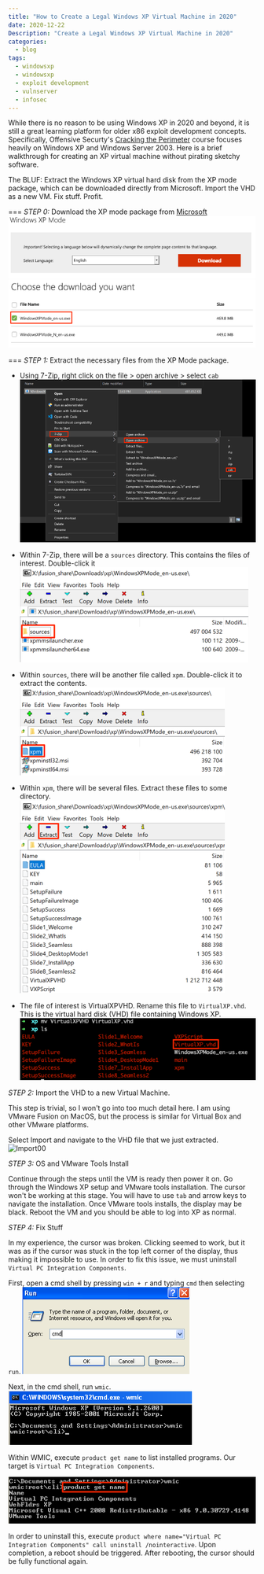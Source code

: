 ```yaml
---
title: "How to Create a Legal Windows XP Virtual Machine in 2020"
date: 2020-12-22
Description: "Create a Legal Windows XP Virtual Machine in 2020"
categories:
  - blog
tags:
  - windowsxp
  - windowsxp
  - exploit development
  - vulnserver
  - infosec
---
```


While there is no reason to be using Windows XP in 2020 and beyond, it is still a great learning platform for older x86 exploit development concepts. Specifically, Offensive Securty's [Cracking the Perimeter][ctp] course focuses heavily on Windows XP and Windows Server 2003. Here is a brief walkthrough for creating an XP virtual machine without pirating sketchy software.

The BLUF: Extract the Windows XP virtual hard disk from the XP mode package, which can be downloaded directly from Microsoft. Import the VHD as a new VM. Fix stuff. Profit.

===
*STEP 0:* Download the XP mode package from [Microsoft][xp-mode-download]
![Download00](images/2020-12-22_00_download_00.png)
![Download01](images/2020-12-22_00_download_01.png)

===
*STEP 1:* Extract the necessary files from the XP Mode package.

* Using 7-Zip, right click on the file > open archive > select `cab`
![Extract00](images/2020-12-22_02_extract_files.png)

* Within 7-Zip, there will be a `sources` directory. This contains the files of interest. Double-click it
![Extract01](images/2020-12-22_03_extract_files.png)

* Within `sources`, there will be another file called `xpm`. Double-click it to extract the contents.
![Extract02](images/2020-12-22_04_extract_files.png)

* Within `xpm`, there will be several files. Extract these files to some directory.
![Extract03](images/2020-12-22_05_extract_files.png)

* The file of interest is VirtualXPVHD. Rename this file to `VirtualXP.vhd`. This is the virtual hard disk (VHD) file containing Windows XP.
![Extract04](images/2020-12-22_06_extract_files.png)

*STEP 2:* Import the VHD to a new Virtual Machine.

This step is trivial, so I won't go into too much detail here. I am using VMware Fusion on MacOS, but the process is similar for Virtual Box and other VMware platforms.

Select Import and navigate to the VHD file that we just extracted.
![Import00](images/2020-12-22_07_immport.png)

*STEP 3:* OS and VMware Tools Install

Continue through the steps until the VM is ready then power it on. Go through the Windows XP setup and VMware tools installation. The cursor won't be working at this stage. You will have to use `tab` and arrow keys to navigate the installation. Once VMware tools installs, the display may be black. Reboot the VM and you should be able to log into XP as normal.

*STEP 4:* Fix Stuff

In my experience, the cursor was broken. Clicking seemed to work, but it was as if the cursor was stuck in the top left corner of the display, thus making it impossible to use. In order to fix this issue, we must uninstall `Virtual PC Integration Components`.

First, open a cmd shell by pressing `win + r` and typing `cmd` then selecting `run`.
![run00](images/2020-12-22_08_run_cmd.png)

Next, in the cmd shell, run `wmic`.
![wmic00](images/2020-12-22_09_wmic.png)

Within WMIC, execute `product get name` to list installed programs. Our target is `Virtual PC Integration Components`.

![wmic01](images/2020-12-22_10_wmic_list.png)

In order to uninstall this, execute `product where name="Virtual PC Integration Components" call uninstall /nointeractive`. Upon completion, a reboot should be triggered. After rebooting, the cursor should be fully functional again.



[ctp]: https://web.archive.org/web/20200805102103/https://www.offensive-security.com/ctp-osce/
[xp-mode-download]: https://www.microsoft.com/en-us/download/details.aspx?id=8002
